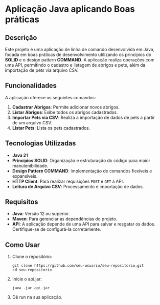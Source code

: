# Aplicação Java aplicando Boas práticas

## Descrição
Este projeto é uma aplicação de linha de comando desenvolvida em Java, focada em boas práticas de desenvolvimento utilizando os princípios do **SOLID** e o design pattern **COMMAND**. A aplicação realiza operações com uma API, permitindo o cadastro e listagem de abrigos e pets, além da importação de pets via arquivo CSV.

## Funcionalidades
A aplicação oferece os seguintes comandos:
1. **Cadastrar Abrigos**: Permite adicionar novos abrigos.
2. **Listar Abrigos**: Exibe todos os abrigos cadastrados.
3. **Importar Pets via CSV**: Realiza a importação de dados de pets a partir de um arquivo CSV.
4. **Listar Pets**: Lista os pets cadastrados.

## Tecnologias Utilizadas
- **Java 21**
- **Princípios SOLID**: Organização e estruturação do código para maior manutenibilidade.
- **Design Pattern COMMAND**: Implementação de comandos flexíveis e expansíveis.
- **HTTP Client**: Para realizar requisições `POST` e `GET` à API.
- **Leitura de Arquivo CSV**: Processamento e importação de dados.

## Requisitos
- **Java**: Versão 12 ou superior.
- **Maven**: Para gerenciar as dependências do projeto.
- **API**: A aplicação depende de uma API para salvar e resgatar os dados. Certifique-se de configurá-la corretamente.

## Como Usar
1. Clone o repositório:
   ```
   git clone https://github.com/seu-usuario/seu-repositorio.git
   cd seu-repositorio

2. Inicie o api.jar:
   ```
   java -jar api.jar
   ```
3. Dê run na sua aplicação.
